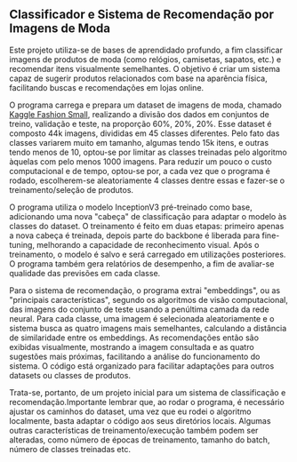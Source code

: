 ## Classificador e Sistema de Recomendação por Imagens de Moda

Este projeto utiliza-se de bases de aprendidado profundo, a fim classificar imagens de produtos de moda (como relógios, camisetas, sapatos, etc.) e recomendar itens visualmente semelhantes. O objetivo é criar um sistema capaz de sugerir produtos relacionados com base na aparência física, facilitando buscas e recomendações em lojas online.

O programa carrega e prepara um dataset de imagens de moda, chamado [Kaggle Fashion Small](https://www.kaggle.com/datasets/bhaskar2443053/fashion-small), realizando a divisão dos dados em conjuntos de treino, validação e teste, na proporção 60%, 20%, 20%. Esse dataset é composto 44k imagens, divididas em 45 classes diferentes. Pelo fato das classes variarem muito em tamanho, algumas tendo 15k itens, e outras tendo menos de 10, optou-se por limitar as classes treinadas pelo algoritmo àquelas com pelo menos 1000 imagens. Para reduzir um pouco o custo computacional e de tempo, optou-se por, a cada vez que o programa é rodado, escolherem-se aleatoriamente 4 classes dentre essas e fazer-se o treinamento/seleção de produtos.

O programa utiliza o modelo InceptionV3 pré-treinado como base, adicionando uma nova "cabeça" de classificação para adaptar o modelo às classes do dataset. O treinamento é feito em duas etapas: primeiro apenas a nova cabeça é treinada, depois parte do backbone é liberada para fine-tuning, melhorando a capacidade de reconhecimento visual. Após o treinamento, o modelo é salvo e será carregado em utilizações posteriores. O programa também gera relatórios de desempenho, a fim de avaliar-se qualidade das previsões em cada classe.

Para o sistema de recomendação, o programa extrai "embeddings", ou as "principais características", segundo os algoritmos de visão computacional, das imagens do conjunto de teste usando a penúltima camada da rede neural. Para cada classe, uma imagem é selecionada aleatoriamente e o sistema busca as quatro imagens mais semelhantes, calculando a distância de similaridade entre os embeddings. As recomendações então são exibidas visualmente, mostrando a imagem consultada e as quatro sugestões mais próximas, facilitando a análise do funcionamento do sistema. O código está organizado para facilitar adaptações para outros datasets ou classes de produtos.

Trata-se, portanto, de um projeto inicial para um sistema de classificação e recomendação.Importante lembrar que, ao rodar o programa, é necessário ajustar os caminhos do dataset, uma vez que eu rodei o algoritmo localmente, basta adaptar o código aos seus diretórios locais. Algumas outras características de treinamento/execução também podem ser alteradas, como número de épocas de treinamento, tamanho do batch, número de classes treinadas etc.
